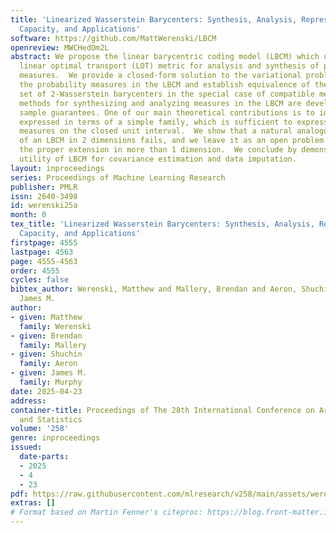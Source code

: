 ```yaml
---
title: 'Linearized Wasserstein Barycenters: Synthesis, Analysis, Representational
  Capacity, and Applications'
software: https://github.com/MattWerenski/LBCM
openreview: MWCHedOm2L
abstract: We propose the linear barycentric coding model (LBCM) which utilizes the
  linear optimal transport (LOT) metric for analysis and synthesis of probability
  measures.  We provide a closed-form solution to the variational problem characterizing
  the probability measures in the LBCM and establish equivalence of the LBCM to the
  set of 2-Wasserstein barycenters in the special case of compatible measures. Computational
  methods for synthesizing and analyzing measures in the LBCM are developed with finite
  sample guarantees. One of our main theoretical contributions is to identify an LBCM,
  expressed in terms of a simple family, which is sufficient to express all probability
  measures on the closed unit interval.  We show that a natural analogous construction
  of an LBCM in 2 dimensions fails, and we leave it as an open problem to identify
  the proper extension in more than 1 dimension.  We conclude by demonstrating the
  utility of LBCM for covariance estimation and data imputation.
layout: inproceedings
series: Proceedings of Machine Learning Research
publisher: PMLR
issn: 2640-3498
id: werenski25a
month: 0
tex_title: 'Linearized Wasserstein Barycenters: Synthesis, Analysis, Representational
  Capacity, and Applications'
firstpage: 4555
lastpage: 4563
page: 4555-4563
order: 4555
cycles: false
bibtex_author: Werenski, Matthew and Mallery, Brendan and Aeron, Shuchin and Murphy,
  James M.
author:
- given: Matthew
  family: Werenski
- given: Brendan
  family: Mallery
- given: Shuchin
  family: Aeron
- given: James M.
  family: Murphy
date: 2025-04-23
address:
container-title: Proceedings of The 28th International Conference on Artificial Intelligence
  and Statistics
volume: '258'
genre: inproceedings
issued:
  date-parts:
  - 2025
  - 4
  - 23
pdf: https://raw.githubusercontent.com/mlresearch/v258/main/assets/werenski25a/werenski25a.pdf
extras: []
# Format based on Martin Fenner's citeproc: https://blog.front-matter.io/posts/citeproc-yaml-for-bibliographies/
---
```

